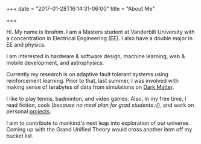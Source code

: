 +++
date = "2017-01-28T16:14:31-06:00"
title = "About Me"

+++

Hi. My name is Ibrahim. I am a Masters student at Vanderbilt University with a
concentration in Electrical Engineering (EE). I also have a double major in EE and
physics.

I am interested in hardware & software design, machine learning, web & mobile
development, and astrophysics.

Currently my research is on adaptive fault tolerant systems using reinforcement learning. Prior to that, last summer, I was involved with making sense of
terabytes of data from simulations on [Dark Matter](https://en.wikipedia.org/wiki/Dark_matter).

I like to play tennis, badminton, and video games. Also, In my free time, I read
 fiction, cook (_because no meal plan for grad students :(_), and work on personal
  [projects](/project/).

I aim to contribute to mankind's next leap into exploration of our universe. Coming
up with the Grand Unified Theory would cross another item off my bucket list.
